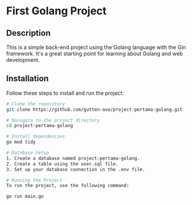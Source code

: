 # First Golang Project

## Description

This is a simple back-end project using the Golang language with the Gin framework. It's a great starting point for learning about Golang and web development.

## Installation

Follow these steps to install and run the project:

```bash
# Clone the repository
git clone https://github.com/gutten-avo/project-pertama-golang.git

# Navigate to the project directory
cd project-pertama-golang

# Install dependencies
go mod tidy

# Database Setup
1. Create a database named project-pertama-golang.
2. Create a table using the user.sql file.
3. Set up your database connection in the .env file.

# Running the Project
To run the project, use the following command:

go run main.go
